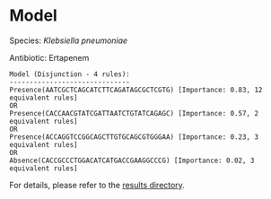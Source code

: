 
# Model

Species: *Klebsiella pneumoniae*

Antibiotic: Ertapenem

```
Model (Disjunction - 4 rules):
------------------------------
Presence(AATCGCTCAGCATCTTCAGATAGCGCTCGTG) [Importance: 0.83, 12 equivalent rules]
OR
Presence(CACCAACGTATCGATTAATCTGTATCAGAGC) [Importance: 0.57, 2 equivalent rules]
OR
Presence(ACCAGGTCCGGCAGCTTGTGCAGCGTGGGAA) [Importance: 0.23, 3 equivalent rules]
OR
Absence(CACCGCCCTGGACATCATGACCGAAGGCCCG) [Importance: 0.02, 3 equivalent rules]

```

For details, please refer to the [results directory](../../../../../results/scm_b/klebsiella%20pneumoniae/ertapenem/repeat_8/).

